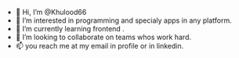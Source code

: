 - 👋 Hi, I’m @Khulood66 <Khulood khaled>
- 👀 I’m interested in programming and specialy apps in any platform.
- 🌱 I’m currently learning frontend <React js>.
- 💞️ I’m looking to collaborate on teams whos work hard.
- 📫 you reach me at my email in profile or in linkedin.
